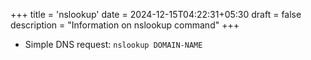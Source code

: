 +++
title = 'nslookup'
date = 2024-12-15T04:22:31+05:30
draft = false
description = "Information on nslookup command"
+++

- Simple DNS request: `nslookup DOMAIN-NAME`
